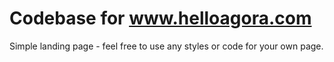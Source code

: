 # Codebase for www.helloagora.com

Simple landing page - feel free to use any styles or code for your own page.
